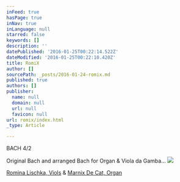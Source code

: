 ```yaml
---
inFeed: true
hasPage: true
inNav: true
inLanguage: null
starred: false
keywords: []
description: ''
datePublished: '2016-01-25T00:22:14.522Z'
dateModified: '2016-01-25T00:22:10.420Z'
title: RomiX
author: []
sourcePath: _posts/2016-01-24-romix.md
published: true
authors: []
publisher:
  name: null
  domain: null
  url: null
  favicon: null
url: romix/index.html
_type: Article

---
```

BACH 4/2

Original Bach and arranged Bach for Organ & Viola da Gamba...
![](https://the-grid-user-content.s3-us-west-2.amazonaws.com/78b72188-f165-4ef5-8c7a-095e3d801d17.jpg)

[Romina Lischka, Viols][0] &                            [Marnix De Cat, Organ][1]

[0]: http://www.rominalischka.eu/
[1]: http://www.marnixdecat.be/